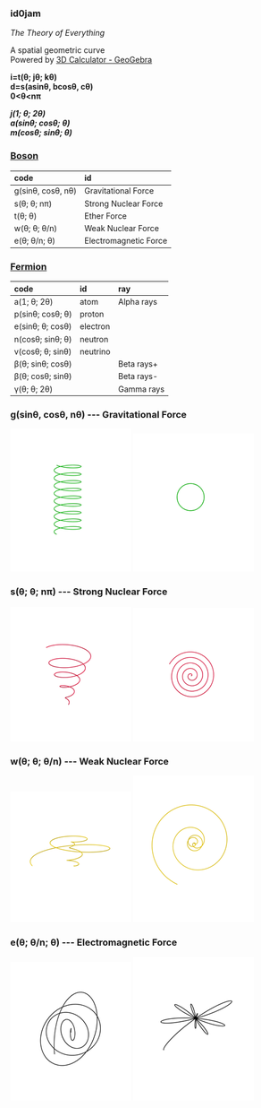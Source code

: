 ### id0jam

*The Theory of Everything*   

A spatial geometric curve   
Powered by [3D Calculator - GeoGebra](https://www.geogebra.org/3d "3D Calculator")
   
   
**i=t(θ; jθ; kθ)**   
**d=s(asinθ, bcosθ, cθ)**   
**0<θ<nπ**   

__*j(1; θ; 2θ)*__   
__*a(sinθ; cosθ; θ)*__   
__*m(cosθ; sinθ; θ)*__   


### [Boson](https://www.geogebra.org/3d/gcn57kyu)  
| code   | id |  
| :-- | :-- |
| g(sinθ, cosθ, nθ)  |       Gravitational Force | 
|  s(θ; θ; nπ)   |           Strong Nuclear Force|
|  t(θ; θ) |                  Ether Force| 
|  w(θ; θ; θ/n)      |        Weak Nuclear Force | 
|  e(θ; θ/n; θ)     |         Electromagnetic Force | 


### [Fermion](https://www.geogebra.org/3d/zzkwnbrc)
| code   | id |  ray|
| :-- | :-- |:-- |
|a(1; θ; 2θ)          |    atom    |   Alpha rays|
|p(sinθ; cosθ; θ)      |   proton||
|e(sinθ; θ; cosθ)      |   electron||
|n(cosθ; sinθ; θ)     |    neutron||
|v(cosθ; θ; sinθ)      |   neutrino||
|β(θ; sinθ; cosθ)    |           |     Beta rays+|
|β(θ; cosθ; sinθ)      |         |     Beta rays-|
|γ(θ; θ; 2θ)          |           |    Gamma rays|    

   

### g(sinθ, cosθ, nθ) --- Gravitational Force
![Gravitational Force](g1.png)  ![Gravitational Force](g2.png)   
### s(θ; θ; nπ)  --- Strong Nuclear Force
![Strong Nuclear Force](s1.png)  ![Strong Nuclear Force](s2.png)   
### w(θ; θ; θ/n)  ---  Weak Nuclear Force 
![Weak Nuclear Force ](w1.png)   ![Weak Nuclear Force ](w2.png)   
###  e(θ; θ/n; θ) ---  Electromagnetic Force
![Electromagnetic Force](e1.png)  ![Electromagnetic Force](e2.png)  

